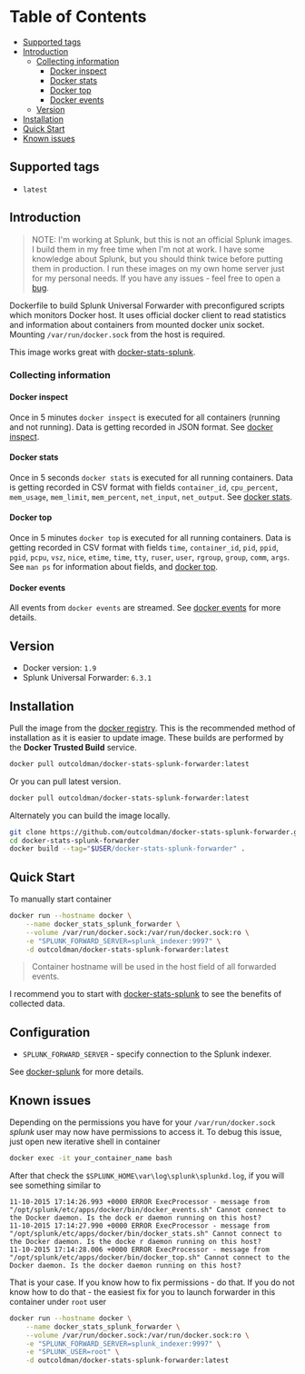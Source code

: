 # Table of Contents

- [Supported tags](#supported-tags)
- [Introduction](#introduction)
    - [Collecting information](#collecting-information)
        - [Docker inspect](#docker-inspect)
        - [Docker stats](#docker-stats)
        - [Docker top](#docker-top)
        - [Docker events](#docker-events)
    - [Version](#version)
- [Installation](#installation)
- [Quick Start](#quick-start)
- [Known issues](#known-issues)

## Supported tags

- `latest`

## Introduction

> NOTE: I'm working at Splunk, but this is not an official Splunk images.
> I build them in my free time when I'm not at work. I have some knowledge
> about Splunk, but you should think twice before putting them in
> production. I run these images on my own home server just for
> my personal needs. If you have any issues - feel free to open a
> [bug](https://github.com/outcoldman/docker-stats-splunk-forwarder/issues).

Dockerfile to build Splunk Universal Forwarder with preconfigured scripts
which monitors Docker host. It uses official docker client to read statistics
and information about containers from mounted docker unix socket. Mounting
`/var/run/docker.sock` from the host is required.

This image works great with [docker-stats-splunk](https://hub.docker.com/r/outcoldman/docker-stats-splunk/).

### Collecting information

#### Docker inspect

Once in 5 minutes `docker inspect` is executed for all containers (running and
not running). Data is getting recorded in JSON format. See [docker inspect](https://docs.docker.com/reference/commandline/inspect/).

#### Docker stats

Once in 5 seconds `docker stats` is executed for all running containers.
Data is getting recorded in CSV format with fields `container_id`,
`cpu_percent`, `mem_usage`, `mem_limit`, `mem_percent`, `net_input`,
`net_output`. See [docker stats](https://docs.docker.com/reference/commandline/stats/).

#### Docker top

Once in 5 minutes `docker top` is executed for all running containers.
Data is getting recorded in CSV format with fields `time`, `container_id`,
`pid`, `ppid`, `pgid`, `pcpu`, `vsz`, `nice`, `etime`, `time`, `tty`, `ruser`,
`user`, `rgroup`, `group`, `comm`, `args`. See `man ps` for information
about fields, and [docker top](https://docs.docker.com/reference/commandline/top/).

#### Docker events

All events from `docker events` are streamed. See [docker events](https://docs.docker.com/reference/commandline/events/)
for more details.

## Version

- Docker version: `1.9`
- Splunk Universal Forwarder: `6.3.1`

## Installation

Pull the image from the [docker registry](https://registry.hub.docker.com/u/outcoldman/docker-stats-splunk-forwarder/).
This is the recommended method of installation as it is easier to update image.
These builds are performed by the **Docker Trusted Build** service.

```bash
docker pull outcoldman/docker-stats-splunk-forwarder:latest
```

Or you can pull latest version.

```bash
docker pull outcoldman/docker-stats-splunk-forwarder:latest
```

Alternately you can build the image locally.

```bash
git clone https://github.com/outcoldman/docker-stats-splunk-forwarder.git
cd docker-stats-splunk-forwarder
docker build --tag="$USER/docker-stats-splunk-forwarder" .
```

## Quick Start

To manually start container

```bash
docker run --hostname docker \
    --name docker_stats_splunk_forwarder \
    --volume /var/run/docker.sock:/var/run/docker.sock:ro \
    -e "SPLUNK_FORWARD_SERVER=splunk_indexer:9997" \
    -d outcoldman/docker-stats-splunk-forwarder:latest
```

> Container hostname will be used in the host field of all forwarded events.

I recommend you to start with [docker-stats-splunk](https://hub.docker.com/r/outcoldman/docker-stats-splunk/)
to see the benefits of collected data.

## Configuration

- `SPLUNK_FORWARD_SERVER` - specify connection to the Splunk indexer.

See [docker-splunk](https://github.com/outcoldman/docker-splunk) for more details.

## Known issues

Depending on the permissions you have for your `/var/run/docker.sock` *splunk*
user may now have permissions to access it. To debug this issue, just open new
iterative shell in container

```bash
docker exec -it your_container_name bash
```

After that check the `$SPLUNK_HOME\var\log\splunk\splunkd.log`, if you will see
something similar to

```text
11-10-2015 17:14:26.993 +0000 ERROR ExecProcessor - message from "/opt/splunk/etc/apps/docker/bin/docker_events.sh" Cannot connect to the Docker daemon. Is the dock er daemon running on this host?
11-10-2015 17:14:27.990 +0000 ERROR ExecProcessor - message from "/opt/splunk/etc/apps/docker/bin/docker_stats.sh" Cannot connect to the Docker daemon. Is the docke r daemon running on this host?
11-10-2015 17:14:28.006 +0000 ERROR ExecProcessor - message from "/opt/splunk/etc/apps/docker/bin/docker_top.sh" Cannot connect to the Docker daemon. Is the docker daemon running on this host?
```

That is your case. If you know how to fix permissions - do that. If you do not
know how to do that - the easiest fix for you to launch forwarder in this
container under `root` user


```bash
docker run --hostname docker \
    --name docker_stats_splunk_forwarder \
    --volume /var/run/docker.sock:/var/run/docker.sock:ro \
    -e "SPLUNK_FORWARD_SERVER=splunk_indexer:9997" \
    -e "SPLUNK_USER=root" \
    -d outcoldman/docker-stats-splunk-forwarder:latest
```
